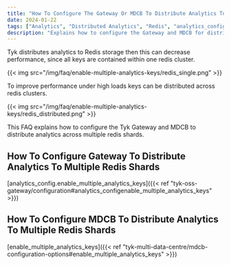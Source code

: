 ```yaml
---
title: "How To Configure The Gateway Or MDCB To Distribute Analytics To Multiple Redis Shards"
date: 2024-01-22
tags: ["Analytics", "Distributed Analytics", "Redis", "analytics_config.enable_multiple_analytics_keys" ]
description: "Explains how to configure the Gateway and MDCB for distributing analytics to multiple Redis shards."
---
```


Tyk distributes analytics to Redis storage then this can decrease performance, since all keys are contained within one redis cluster.

{{< img src="/img/faq/enable-multiple-analytics-keys/redis_single.png" >}}

To improve performance under high loads keys can be distributed across redis clusters.

{{< img src="/img/faq/enable-multiple-analytics-keys/redis_distributed.png" >}}

This FAQ explains how to configure the Tyk Gateway and MDCB to distribute analytics across multiple redis shards.

## How To Configure Gateway To Distribute Analytics To Multiple Redis Shards

[analytics_config.enable_multiple_analytics_keys]({{< ref "tyk-oss-gateway/configuration#analytics_configenable_multiple_analytics_keys" >}})

## How To Configure MDCB To Distribute Analytics To Multiple Redis Shards

[enable_multiple_analytics_keys]({{< ref "tyk-multi-data-centre/mdcb-configuration-options#enable_multiple_analytics_keys" >}})